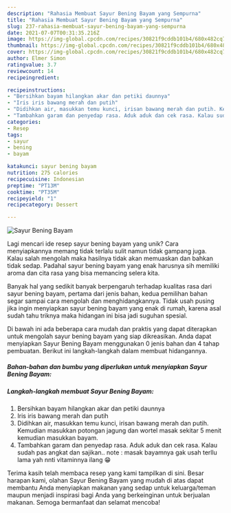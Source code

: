 ```yaml
---
description: "Rahasia Membuat Sayur Bening Bayam yang Sempurna"
title: "Rahasia Membuat Sayur Bening Bayam yang Sempurna"
slug: 237-rahasia-membuat-sayur-bening-bayam-yang-sempurna
date: 2021-07-07T00:31:35.216Z
image: https://img-global.cpcdn.com/recipes/30821f9cddb101b4/680x482cq70/sayur-bening-bayam-foto-resep-utama.jpg
thumbnail: https://img-global.cpcdn.com/recipes/30821f9cddb101b4/680x482cq70/sayur-bening-bayam-foto-resep-utama.jpg
cover: https://img-global.cpcdn.com/recipes/30821f9cddb101b4/680x482cq70/sayur-bening-bayam-foto-resep-utama.jpg
author: Elmer Simon
ratingvalue: 3.7
reviewcount: 14
recipeingredient:

recipeinstructions:
- "Bersihkan bayam hilangkan akar dan petiki daunnya"
- "Iris iris bawang merah dan putih"
- "Didihkan air, masukkan temu kunci, irisan bawang merah dan putih. Kemudian masukkan potongan jagung dan wortel masak sekitar 5 menit kemudian masukkan bayam."
- "Tambahkan garam dan penyedap rasa. Aduk aduk dan cek rasa. Kalau sudah pas angkat dan sajikan.. note : masak bayamnya gak usah terllu lama yah nnti vitaminnya ilang 😁"
categories:
- Resep
tags:
- sayur
- bening
- bayam

katakunci: sayur bening bayam 
nutrition: 275 calories
recipecuisine: Indonesian
preptime: "PT13M"
cooktime: "PT35M"
recipeyield: "1"
recipecategory: Dessert

---
```



![Sayur Bening Bayam](https://img-global.cpcdn.com/recipes/30821f9cddb101b4/680x482cq70/sayur-bening-bayam-foto-resep-utama.jpg)

Lagi mencari ide resep sayur bening bayam yang unik? Cara menyiapkannya memang tidak terlalu sulit namun tidak gampang juga. Kalau salah mengolah maka hasilnya tidak akan memuaskan dan bahkan tidak sedap. Padahal sayur bening bayam yang enak harusnya sih memiliki aroma dan cita rasa yang bisa memancing selera kita.



Banyak hal yang sedikit banyak berpengaruh terhadap kualitas rasa dari sayur bening bayam, pertama dari jenis bahan, kedua pemilihan bahan segar sampai cara mengolah dan menghidangkannya. Tidak usah pusing jika ingin menyiapkan sayur bening bayam yang enak di rumah, karena asal sudah tahu triknya maka hidangan ini bisa jadi suguhan spesial.


Di bawah ini ada beberapa cara mudah dan praktis yang dapat diterapkan untuk mengolah sayur bening bayam yang siap dikreasikan. Anda dapat menyiapkan Sayur Bening Bayam menggunakan 0 jenis bahan dan 4 tahap pembuatan. Berikut ini langkah-langkah dalam membuat hidangannya.

<!--inarticleads1-->

##### Bahan-bahan dan bumbu yang diperlukan untuk menyiapkan Sayur Bening Bayam:





<!--inarticleads2-->

##### Langkah-langkah membuat Sayur Bening Bayam:

1. Bersihkan bayam hilangkan akar dan petiki daunnya
1. Iris iris bawang merah dan putih
1. Didihkan air, masukkan temu kunci, irisan bawang merah dan putih. Kemudian masukkan potongan jagung dan wortel masak sekitar 5 menit kemudian masukkan bayam.
1. Tambahkan garam dan penyedap rasa. Aduk aduk dan cek rasa. Kalau sudah pas angkat dan sajikan.. note : masak bayamnya gak usah terllu lama yah nnti vitaminnya ilang 😁




Terima kasih telah membaca resep yang kami tampilkan di sini. Besar harapan kami, olahan Sayur Bening Bayam yang mudah di atas dapat membantu Anda menyiapkan makanan yang sedap untuk keluarga/teman maupun menjadi inspirasi bagi Anda yang berkeinginan untuk berjualan makanan. Semoga bermanfaat dan selamat mencoba!
